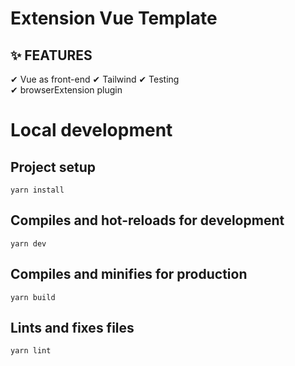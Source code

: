 # Extension Vue Template
## ✨ FEATURES

✔ Vue as front-end
✔ Tailwind 
✔ Testing  
✔ browserExtension plugin

# Local development

## Project setup

```
yarn install
```

## Compiles and hot-reloads for development

```
yarn dev
```

## Compiles and minifies for production

```
yarn build
```

## Lints and fixes files

```
yarn lint
```
